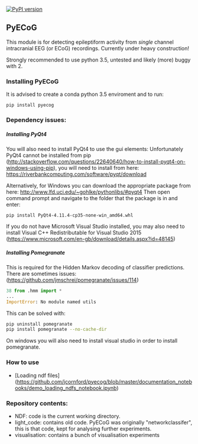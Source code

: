 [![PyPI version](https://badge.fury.io/py/pyecog.svg)](https://badge.fury.io/py/pyecog)
## PyECoG
This module is for detecting epileptiform activity from *single* channel intracranial EEG (or ECoG) recordings.
Currently under heavy construction!

Strongly recommended to use python 3.5, untested and likely (more) buggy with 2. 

### Installing PyECoG
It is advised to create a conda python 3.5 enviroment and to run:

```{bash}
pip install pyecog
```
### Dependency issues:

##### Installing PyQt4
You will also need to install PyQt4 to use the gui elements:
Unfortunately PyQt4 cannot be installed from pip (http://stackoverflow.com/questions/22640640/how-to-install-pyqt4-on-windows-using-pip), you will need to install from here:
https://riverbankcomputing.com/software/pyqt/download

Alternatively, for Windows you can download the appropriate package from here:
http://www.lfd.uci.edu/~gohlke/pythonlibs/#pyqt4
Then open command prompt and navigate to the folder that the package is in and enter:
```{bash}
pip install PyQt4-4.11.4-cp35-none-win_amd64.whl
```
If you do not have Microsoft Visual Studio installed, you may also need to install Visual C++ Redistributable for Visual Studio 2015 (https://www.microsoft.com/en-gb/download/details.aspx?id=48145)


##### Installing Pomegranate
This is required for the Hidden Markov decoding of classifier predictions. There are sometimes issues: (https://github.com/jmschrei/pomegranate/issues/114)

```python
38 from .hmm import *
...
ImportError: No module named utils
```
This can be solved with:

```bash
pip uninstall pomegranate
pip install pomegranate --no-cache-dir
```
On windows you will also need to install visual studio in order to install pomegranate.

### How to use
- [Loading ndf files] (https://github.com/jcornford/pyecog/blob/master/documentation_notebooks/demo_loading_ndfs_notebook.ipynb)

### Repository contents:
* NDF:          code is the current working directory.
* light_code:   contains old code. PyECoG was originally "networkclassifer", this is that code, kept for analysing further experiments.
* visualisation: contains a bunch of visualisation experiments




